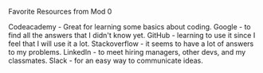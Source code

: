 Favorite Resources from Mod 0

Codeacademy - Great for learning some basics about coding.
Google - to find all the answers that I didn't know yet.
GitHub - learning to use it since I feel that I will use it a lot.
Stackoverflow - it seems to have a lot of answers to my problems.
LinkedIn - to meet hiring managers, other devs, and my classmates.
Slack - for an easy way to communicate ideas.
